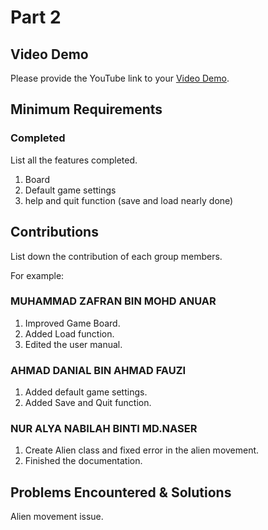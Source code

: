 # Part 2

## Video Demo

Please provide the YouTube link to your [Video Demo](https://youtube.com).

## Minimum Requirements

### Completed

List all the features completed.

1. Board
2. Default game settings
3. help and quit function (save and load nearly done)


## Contributions

List down the contribution of each group members.

For example:

### MUHAMMAD ZAFRAN BIN MOHD ANUAR

1. Improved Game Board.
2. Added Load function.
3. Edited the user manual.

### AHMAD DANIAL BIN AHMAD FAUZI

1. Added default game settings.
2. Added Save and Quit function.

### NUR ALYA NABILAH BINTI MD.NASER

1. Create Alien class and fixed error in the alien movement.
2. Finished the documentation.

## Problems Encountered & Solutions

Alien movement issue.
